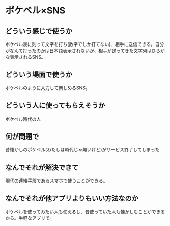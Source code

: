 # ポケベル×SNS

## どういう感じで使うか
ポケベル表に則って文字を打ち(数字でしか打てない)、相手に送信できる。自分がなんて打ったのかは日本語表示されないが、相手が送ってきた文字列はひらがな表示されるSNS。

## どういう場面で使うか
ポケベルのように入力して楽しめるSNS。

## どういう人に使ってもらえそうか
ポケベル時代の人

## 何が問題で
昔懐かしのポケベル(わたしは時代じゃ無いけど)がサービス終了してしまった

## なんでそれが解決できて
現代の連絡手段であるスマホで使うことができる。

## なんでそれが他アプリよりもいい方法なのか
ポケベルを使ってみたい人も使えるし、昔使っていた人も懐かしむことができるから。手軽なアプリで。